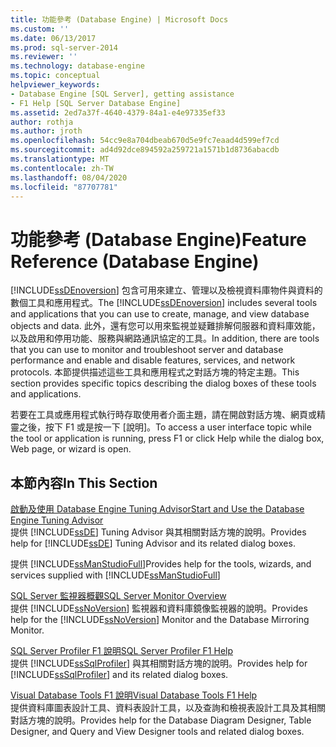 ```yaml
---
title: 功能參考 (Database Engine) | Microsoft Docs
ms.custom: ''
ms.date: 06/13/2017
ms.prod: sql-server-2014
ms.reviewer: ''
ms.technology: database-engine
ms.topic: conceptual
helpviewer_keywords:
- Database Engine [SQL Server], getting assistance
- F1 Help [SQL Server Database Engine]
ms.assetid: 2ed7a37f-4640-4379-84a1-e4e97335ef33
author: rothja
ms.author: jroth
ms.openlocfilehash: 54cc9e8a704dbeab670d5e9fc7eaad4d599ef7cd
ms.sourcegitcommit: ad4d92dce894592a259721a1571b1d8736abacdb
ms.translationtype: MT
ms.contentlocale: zh-TW
ms.lasthandoff: 08/04/2020
ms.locfileid: "87707781"
---
```

# <a name="feature-reference-database-engine"></a><span data-ttu-id="eef06-102">功能參考 (Database Engine)</span><span class="sxs-lookup"><span data-stu-id="eef06-102">Feature Reference (Database Engine)</span></span>
  <span data-ttu-id="eef06-103">[!INCLUDE[ssDEnoversion](../includes/ssdenoversion-md.md)] 包含可用來建立、管理以及檢視資料庫物件與資料的數個工具和應用程式。</span><span class="sxs-lookup"><span data-stu-id="eef06-103">The [!INCLUDE[ssDEnoversion](../includes/ssdenoversion-md.md)] includes several tools and applications that you can use to create, manage, and view database objects and data.</span></span> <span data-ttu-id="eef06-104">此外，還有您可以用來監視並疑難排解伺服器和資料庫效能，以及啟用和停用功能、服務與網路通訊協定的工具。</span><span class="sxs-lookup"><span data-stu-id="eef06-104">In addition, there are tools that you can use to monitor and troubleshoot server and database performance and enable and disable features, services, and network protocols.</span></span> <span data-ttu-id="eef06-105">本節提供描述這些工具和應用程式之對話方塊的特定主題。</span><span class="sxs-lookup"><span data-stu-id="eef06-105">This section provides specific topics describing the dialog boxes of these tools and applications.</span></span>  
  
 <span data-ttu-id="eef06-106">若要在工具或應用程式執行時存取使用者介面主題，請在開啟對話方塊、網頁或精靈之後，按下 F1 或是按一下 [說明]。</span><span class="sxs-lookup"><span data-stu-id="eef06-106">To access a user interface topic while the tool or application is running, press F1 or click Help while the dialog box, Web page, or wizard is open.</span></span>  
  
## <a name="in-this-section"></a><span data-ttu-id="eef06-107">本節內容</span><span class="sxs-lookup"><span data-stu-id="eef06-107">In This Section</span></span>  
 [<span data-ttu-id="eef06-108">啟動及使用 Database Engine Tuning Advisor</span><span class="sxs-lookup"><span data-stu-id="eef06-108">Start and Use the Database Engine Tuning Advisor</span></span>](../relational-databases/performance/database-engine-tuning-advisor.md)  
 <span data-ttu-id="eef06-109">提供 [!INCLUDE[ssDE](../includes/ssde-md.md)] Tuning Advisor 與其相關對話方塊的說明。</span><span class="sxs-lookup"><span data-stu-id="eef06-109">Provides help for [!INCLUDE[ssDE](../includes/ssde-md.md)] Tuning Advisor and its related dialog boxes.</span></span>  
  
 <span data-ttu-id="eef06-110">提供 [!INCLUDE[ssManStudioFull](../includes/ssmanstudiofull-md.md)]</span><span class="sxs-lookup"><span data-stu-id="eef06-110">Provides help for the tools, wizards, and services supplied with [!INCLUDE[ssManStudioFull](../includes/ssmanstudiofull-md.md)]</span></span>  
  
 [<span data-ttu-id="eef06-111">SQL Server 監視器概觀</span><span class="sxs-lookup"><span data-stu-id="eef06-111">SQL Server Monitor Overview</span></span>](configure-windows/sql-server-monitor-overview.md)  
 <span data-ttu-id="eef06-112">提供 [!INCLUDE[ssNoVersion](../includes/ssnoversion-md.md)] 監視器和資料庫鏡像監視器的說明。</span><span class="sxs-lookup"><span data-stu-id="eef06-112">Provides help for the [!INCLUDE[ssNoVersion](../includes/ssnoversion-md.md)] Monitor and the Database Mirroring Monitor.</span></span>  
  
 [<span data-ttu-id="eef06-113">SQL Server Profiler F1 說明</span><span class="sxs-lookup"><span data-stu-id="eef06-113">SQL Server Profiler F1 Help</span></span>](../tools/sql-server-profiler/sql-server-profiler-f1-help.md)  
 <span data-ttu-id="eef06-114">提供 [!INCLUDE[ssSqlProfiler](../includes/sssqlprofiler-md.md)] 與其相關對話方塊的說明。</span><span class="sxs-lookup"><span data-stu-id="eef06-114">Provides help for [!INCLUDE[ssSqlProfiler](../includes/sssqlprofiler-md.md)] and its related dialog boxes.</span></span>  
  
 [<span data-ttu-id="eef06-115">Visual Database Tools F1 說明</span><span class="sxs-lookup"><span data-stu-id="eef06-115">Visual Database Tools F1 Help</span></span>](../ssms/visual-db-tools/visual-database-tools-f1-help.md)  
 <span data-ttu-id="eef06-116">提供資料庫圖表設計工具、資料表設計工具，以及查詢和檢視表設計工具及其相關對話方塊的說明。</span><span class="sxs-lookup"><span data-stu-id="eef06-116">Provides help for the Database Diagram Designer, Table Designer, and Query and View Designer tools and related dialog boxes.</span></span>  
  
  
